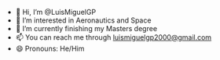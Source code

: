 - 👋 Hi, I’m @LuisMiguelGP
- 👀 I’m interested in Aeronautics and Space
- 🌱 I’m currently finishing my Masters degree
- 📫 You can reach me through luismiguelgp2000@gmail.com
- 😄 Pronouns: He/Him

<!---
LuisMiguelGP/LuisMiguelGP is a ✨ special ✨ repository because its `README.md` (this file) appears on your GitHub profile.
You can click the Preview link to take a look at your changes.
--->
